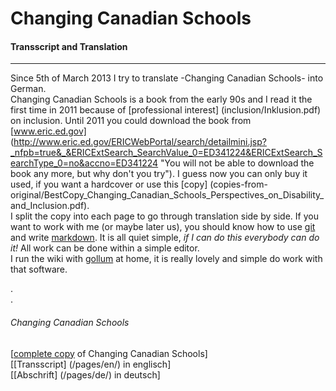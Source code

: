 # Changing Canadian Schools
#### Transscript and Translation  
***  
Since 5th of March 2013 I try to translate -Changing Canadian Schools- into German.  
Changing Canadian Schools is a book from the early 90s and I read it the first time in 2011 because of [professional interest] (inclusion/Inklusion.pdf) on inclusion.
Until 2011 you could download the book from [www.eric.ed.gov] 
(http://www.eric.ed.gov/ERICWebPortal/search/detailmini.jsp?_nfpb=true&_&ERICExtSearch_SearchValue_0=ED341224&ERICExtSearch_SearchType_0=no&accno=ED341224 "You will not be able to download the book any more, but why don't you try"). I guess now you can only buy it used, if you want a hardcover or use this [copy] (copies-from-original/BestCopy_Changing_Canadian_Schools_Perspectives_on_Disability_and_Inclusion.pdf).   
I split the copy into each page to go through translation side by side.
If you want to work with me (or maybe later us), you should know how to use [git](http://git-scm.com/) and write [markdown](http://daringfireball.net/projects/markdown/). It is all quiet simple, *if I can do this everybody can do it!* All work can be done within a simple editor.  
I run the wiki with [gollum](https://github.com/gollum/gollum/blob/master/README.md) at home, it is really lovely and simple do work with that software. 

.  
.  
###### Changing Canadian Schools

[[complete copy](/copies-from-original/BestCopy_Changing_Canadian_Schools_Perspectives_on_Disability_and_Inclusion.pdf) of Changing Canadian Schools]  
[[Transscript] (/pages/en/) in englisch]  
[[Abschrift] (/pages/de/) in deutsch]

